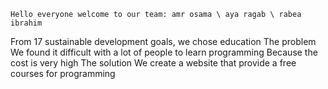     Hello everyone welcome to our team: amr osama \ aya ragab \ rabea ibrahim 
  From 17 sustainable development goals, we chose education
  The problem
  We found it difficult with  a lot of people to learn programming Because the cost is very high 
  The solution
  We create a website that provide a free courses for programming
